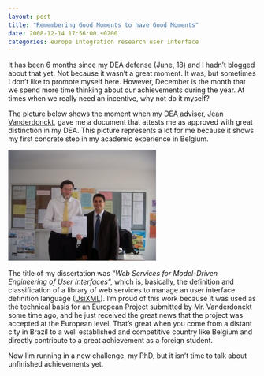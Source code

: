 ```yaml
---
layout: post
title: "Remembering Good Moments to have Good Moments"
date: 2008-12-14 17:56:00 +0200
categories: europe integration research user interface
---
```


It has been 6 months since my DEA defense (June, 18) and I hadn’t blogged about that yet. Not because it wasn’t a great moment. It was, but sometimes I don’t like to promote myself here. However, December is the month that we spend more time thinking about our achievements during the year. At times when we really need an incentive, why not do it myself?

The picture below shows the moment when my DEA adviser, <a href="http://www.isys.ucl.ac.be/bchi/members/jva/">Jean Vanderdonckt</a>, gave me a document that attests me as approved with great distinction in my DEA. This picture represents a lot for me because it shows my first concrete step in my academic experience in Belgium.

![DSCN2239-300x225.jpg](/images/posts/DSCN2239-300x225.jpg)

The title of my dissertation was “_Web Services for Model-Driven Engineering of User Interfaces_“, which is, basically, the definition and classification of a library of web services to manage an user interface definition language (<a href="http://www.usixml.org/">UsiXML</a>). I’m proud of this work because it was used as the technical basis for an European Project submitted by Mr. Vanderdonckt some time ago, and he just received the great news that the project was accepted at the European level. That’s great when you come from a distant city in Brazil to a well established and competitive country like Belgium and  directly contribute to a great achievement as a foreign student.

Now I’m running in a new challenge, my PhD, but it isn’t time to talk about unfinished achievements yet.
